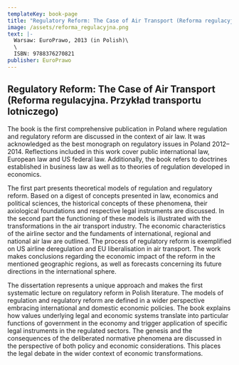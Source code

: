 ```yaml
---
templateKey: book-page
title: "Regulatory Reform: The Case of Air Transport (Reforma regulacyjna. Przykład transportu lotniczego)"
image: /assets/reforma_regulacyjna.png
text: |-
  Warsaw: EuroPrawo, 2013 (in Polish)\
  \
  ISBN: 9788376270821
publisher: EuroPrawo
---
```


## Regulatory Reform: The Case of Air Transport (Reforma regulacyjna. Przykład transportu lotniczego)

The book is the first comprehensive publication in Poland where regulation and regulatory reform are discussed in the context of air law. It was acknowledged as the best monograph on regulatory issues in Poland 2012–2014. Reflections included in this work cover public international law, European law and US federal law. Additionally, the book refers to doctrines established in business law as well as to theories of regulation developed in economics. 

The first part presents theoretical models of regulation and regulatory reform. Based on a digest of concepts presented in law, economics and political sciences, the historical concepts of these phenomena, their axiological foundations and respective legal instruments are discussed. In the second part the functioning of these models is illustrated with the transformations in the air transport industry. The economic characteristics of the airline sector and the fundaments of international, regional and national air law are outlined. The process of regulatory reform is exemplified on US airline deregulation and EU liberalisation in air transport. The work makes conclusions regarding the economic impact of the reform in the mentioned geographic regions, as well as forecasts concerning its future directions in the international sphere.

The dissertation represents a unique approach and makes the first systematic lecture on regulatory reform in Polish literature. The models of regulation and regulatory reform are defined in a wider perspective embracing international and domestic economic policies. The book explains how values underlying legal and economic systems translate into particular functions of government in the economy and trigger application of specific legal instruments in the regulated sectors. The genesis and the consequences of the deliberated normative phenomena are discussed in the perspective of both policy and economic considerations. This places the legal debate in the wider context of economic transformations.
